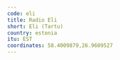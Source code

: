 ```yaml
---
code: eli
title: Radio Eli
short: Eli (Tartu)
country: estonia
itu: EST
coordinates: 58.4009879,26.9609527
---
```

